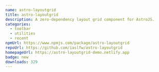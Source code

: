 ```yaml
---
name: astro-layoutgrid
title: astro-layoutgrid
description: A zero-dependency layout grid component for AstroJS.
categories:
  - toolbar
  - utilities
  - recent
npmUrl: https://www.npmjs.com/package/astro-layoutgrid
repoUrl: https://github.com/iaslfw/astro-layoutgrid
homepageUrl: https://astro-layoutgrid-demo.netlify.app
badge: new
downloads: 329
---
```


